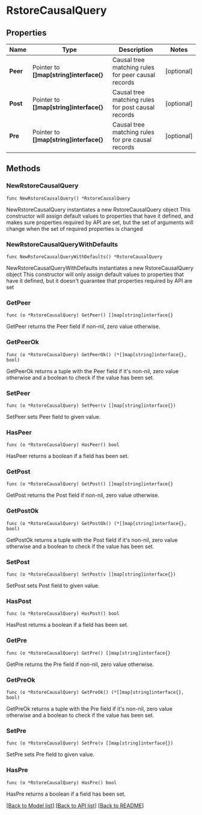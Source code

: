 # RstoreCausalQuery

## Properties

Name | Type | Description | Notes
------------ | ------------- | ------------- | -------------
**Peer** | Pointer to **[]map[string]interface{}** | Causal tree matching rules for peer causal records | [optional] 
**Post** | Pointer to **[]map[string]interface{}** | Causal tree matching rules for post causal records | [optional] 
**Pre** | Pointer to **[]map[string]interface{}** | Causal tree matching rules for pre causal records | [optional] 

## Methods

### NewRstoreCausalQuery

`func NewRstoreCausalQuery() *RstoreCausalQuery`

NewRstoreCausalQuery instantiates a new RstoreCausalQuery object
This constructor will assign default values to properties that have it defined,
and makes sure properties required by API are set, but the set of arguments
will change when the set of required properties is changed

### NewRstoreCausalQueryWithDefaults

`func NewRstoreCausalQueryWithDefaults() *RstoreCausalQuery`

NewRstoreCausalQueryWithDefaults instantiates a new RstoreCausalQuery object
This constructor will only assign default values to properties that have it defined,
but it doesn't guarantee that properties required by API are set

### GetPeer

`func (o *RstoreCausalQuery) GetPeer() []map[string]interface{}`

GetPeer returns the Peer field if non-nil, zero value otherwise.

### GetPeerOk

`func (o *RstoreCausalQuery) GetPeerOk() (*[]map[string]interface{}, bool)`

GetPeerOk returns a tuple with the Peer field if it's non-nil, zero value otherwise
and a boolean to check if the value has been set.

### SetPeer

`func (o *RstoreCausalQuery) SetPeer(v []map[string]interface{})`

SetPeer sets Peer field to given value.

### HasPeer

`func (o *RstoreCausalQuery) HasPeer() bool`

HasPeer returns a boolean if a field has been set.

### GetPost

`func (o *RstoreCausalQuery) GetPost() []map[string]interface{}`

GetPost returns the Post field if non-nil, zero value otherwise.

### GetPostOk

`func (o *RstoreCausalQuery) GetPostOk() (*[]map[string]interface{}, bool)`

GetPostOk returns a tuple with the Post field if it's non-nil, zero value otherwise
and a boolean to check if the value has been set.

### SetPost

`func (o *RstoreCausalQuery) SetPost(v []map[string]interface{})`

SetPost sets Post field to given value.

### HasPost

`func (o *RstoreCausalQuery) HasPost() bool`

HasPost returns a boolean if a field has been set.

### GetPre

`func (o *RstoreCausalQuery) GetPre() []map[string]interface{}`

GetPre returns the Pre field if non-nil, zero value otherwise.

### GetPreOk

`func (o *RstoreCausalQuery) GetPreOk() (*[]map[string]interface{}, bool)`

GetPreOk returns a tuple with the Pre field if it's non-nil, zero value otherwise
and a boolean to check if the value has been set.

### SetPre

`func (o *RstoreCausalQuery) SetPre(v []map[string]interface{})`

SetPre sets Pre field to given value.

### HasPre

`func (o *RstoreCausalQuery) HasPre() bool`

HasPre returns a boolean if a field has been set.


[[Back to Model list]](../README.md#documentation-for-models) [[Back to API list]](../README.md#documentation-for-api-endpoints) [[Back to README]](../README.md)


